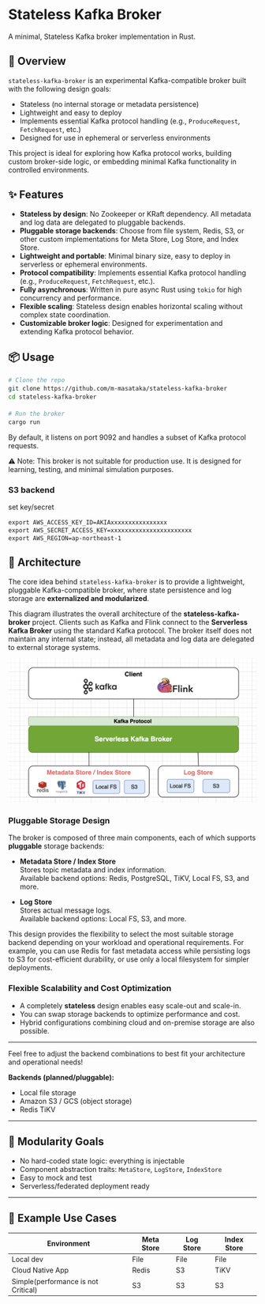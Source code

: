 # Stateless Kafka Broker

A minimal, Stateless Kafka broker implementation in Rust.

## 🚀 Overview

`stateless-kafka-broker` is an experimental Kafka-compatible broker built with the following design goals:

- Stateless (no internal storage or metadata persistence)
- Lightweight and easy to deploy
- Implements essential Kafka protocol handling (e.g., `ProduceRequest`, `FetchRequest`, etc.)
- Designed for use in ephemeral or serverless environments

This project is ideal for exploring how Kafka protocol works, building custom broker-side logic, or embedding minimal Kafka functionality in controlled environments.

## ✨ Features

- **Stateless by design**: No Zookeeper or KRaft dependency. All metadata and log data are delegated to pluggable backends.
- **Pluggable storage backends**: Choose from file system, Redis, S3, or other custom implementations for Meta Store, Log Store, and Index Store.
- **Lightweight and portable**: Minimal binary size, easy to deploy in serverless or ephemeral environments.
- **Protocol compatibility**: Implements essential Kafka protocol handling (e.g., `ProduceRequest`, `FetchRequest`, etc.).
- **Fully asynchronous**: Written in pure async Rust using `tokio` for high concurrency and performance.
- **Flexible scaling**: Stateless design enables horizontal scaling without complex state coordination.
- **Customizable broker logic**: Designed for experimentation and extending Kafka protocol behavior.

## 📦 Usage

```bash
# Clone the repo
git clone https://github.com/m-masataka/stateless-kafka-broker
cd stateless-kafka-broker

# Run the broker
cargo run
```
By default, it listens on port 9092 and handles a subset of Kafka protocol requests.

⚠️ Note: This broker is not suitable for production use. It is designed for learning, testing, and minimal simulation purposes.

### S3 backend
set key/secret

```
export AWS_ACCESS_KEY_ID=AKIAxxxxxxxxxxxxxxxx
export AWS_SECRET_ACCESS_KEY=xxxxxxxxxxxxxxxxxxxxxxx
export AWS_REGION=ap-northeast-1
```

## 🧩 Architecture

The core idea behind `stateless-kafka-broker` is to provide a lightweight, pluggable Kafka-compatible broker, where state persistence and log storage are **externalized and modularized**.

This diagram illustrates the overall architecture of the **stateless-kafka-broker** project. Clients such as Kafka and Flink connect to the **Serverless Kafka Broker** using the standard Kafka protocol. The broker itself does not maintain any internal state; instead, all metadata and log data are delegated to external storage systems.

![Architecture Overview](docs/overview.png)

### Pluggable Storage Design

The broker is composed of three main components, each of which supports **pluggable** storage backends:

- **Metadata Store / Index Store**  
  Stores topic metadata and index information.  
  Available backend options: Redis, PostgreSQL, TiKV, Local FS, S3, and more.

- **Log Store**  
  Stores actual message logs.  
  Available backend options: Local FS, S3, and more.

This design provides the flexibility to select the most suitable storage backend depending on your workload and operational requirements. For example, you can use Redis for fast metadata access while persisting logs to S3 for cost-efficient durability, or use only a local filesystem for simpler deployments.

### Flexible Scalability and Cost Optimization

- A completely **stateless** design enables easy scale-out and scale-in.
- You can swap storage backends to optimize performance and cost.
- Hybrid configurations combining cloud and on-premise storage are also possible.

---

Feel free to adjust the backend combinations to best fit your architecture and operational needs!

**Backends (planned/pluggable):**
- Local file storage
- Amazon S3 / GCS (object storage)
- Redis TiKV

---

## 🧱 Modularity Goals

- No hard-coded state logic: everything is injectable
- Component abstraction traits: `MetaStore`, `LogStore`, `IndexStore`
- Easy to mock and test
- Serverless/federated deployment ready

---

## 📌 Example Use Cases

| Environment        | Meta Store   | Log Store  | Index Store |
|--------------------|--------------|------------|-------------|
| Local dev          | File         | File       | File        |
| Cloud Native App   | Redis        | S3         | TiKV        |
| Simple(performance is not Critical)          | S3           | S3         | S3          |

